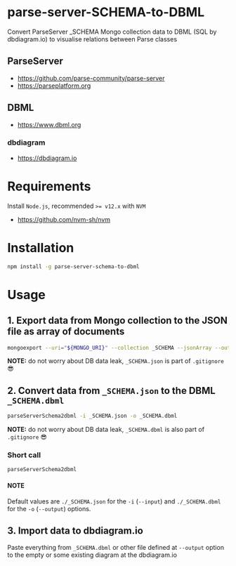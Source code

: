 # parse-server-SCHEMA-to-DBML
Convert ParseServer _SCHEMA Mongo collection data to DBML (SQL by dbdiagram.io) to visualise relations between Parse classes

## ParseServer

- https://github.com/parse-community/parse-server
- https://parseplatform.org

## DBML

- https://www.dbml.org

### dbdiagram

- https://dbdiagram.io

# Requirements

Install `Node.js`, recommended `>= v12.x` with `NVM`

- https://github.com/nvm-sh/nvm

# Installation

```bash
npm install -g parse-server-schema-to-dbml
```

# Usage

## 1. Export data from Mongo collection to the JSON file as array of documents

```bash
mongoexport --uri="${MONGO_URI}" --collection _SCHEMA --jsonArray --out _SCHEMA.json
```

**NOTE:** do not worry about DB data leak, `_SCHEMA.json` is part of `.gitignore` 😎

## 2. Convert data from `_SCHEMA.json` to the DBML `_SCHEMA.dbml`

```bash
parseServerSchema2dbml -i _SCHEMA.json -o _SCHEMA.dbml
```

**NOTE:** do not worry about DB data leak, `_SCHEMA.dbml` is also part of `.gitignore` 😎

### Short call

```bash
parseServerSchema2dbml
```

#### NOTE

Default values are `./_SCHEMA.json` for the `-i` (`--input`) and `./_SCHEMA.dbml` for the `-o` (`--output`) options.

## 3. Import data to dbdiagram.io

Paste everything from `_SCHEMA.dbml` or other file defined at `--output` option to the empty or some existing diagram at the dbdiagram.io
